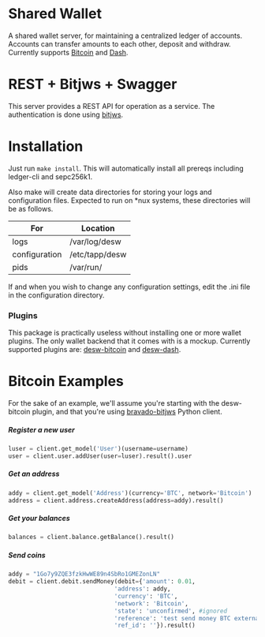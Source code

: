 # Shared Wallet

A shared wallet server, for maintaining a centralized ledger of accounts. Accounts can transfer amounts to each other, deposit and withdraw. Currently supports [Bitcoin](http://bitcoin.org) and [Dash](http://dash.org).

# REST + Bitjws + Swagger

This server provides a REST API for operation as a service. The authentication is done using [bitjws](http://github.com/tappguild/bitjws).

# Installation

Just run `make install`. This will automatically install all prereqs
including ledger-cli and sepc256k1.

Also make will create data directories for storing your logs and
configuration files. Expected to run on *nux systems, these directories will be as follows.

| For           | Location               |
|---------------|------------------------|
| logs          | /var/log/desw  |
| configuration | /etc/tapp/desw |
| pids          | /var/run/              |

If and when you wish to change any configuration settings, edit
the .ini file in the configuration directory.

### Plugins

This package is practically useless without installing one or more wallet plugins. The only wallet backend that it comes with is a mockup. Currently supported plugins are: [desw-bitcoin](http://github.com/walletguild/desw-bitcoin) and [desw-dash](http://github.com/walletguild/desw-dash).

# Bitcoin Examples

For the sake of an example, we'll assume you're starting with the desw-bitcoin plugin, and that you're using [bravado-bitjws](http://github.com/tappguild/bravado-bitjws) Python client.

##### Register a new user

``` Python
luser = client.get_model('User')(username=username)
user = client.user.addUser(user=luser).result().user
```

##### Get an address

``` Python
addy = client.get_model('Address')(currency='BTC', network='Bitcoin')
address = client.address.createAddress(address=addy).result()
```

##### Get your balances

``` Python
balances = client.balance.getBalance().result()
```

##### Send coins

``` Python
addy = "1Go7y9ZQE3fzkHwWE89n4SbRo1GMEZonLN"
debit = client.debit.sendMoney(debit={'amount': 0.01,
                              'address': addy,
                              'currency': 'BTC',
                              'network': 'Bitcoin',
                              'state': 'unconfirmed', #ignored
                              'reference': 'test send money BTC external',
                              'ref_id': ''}).result()
```
